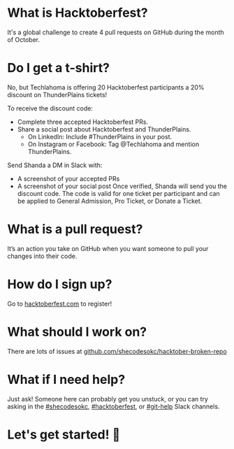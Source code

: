 # What is Hacktoberfest?
It's a global challenge to create 4 pull requests on GitHub during the month of October.

# Do I get a t-shirt?
No, but Techlahoma is offering 20 Hacktoberfest participants a 20% discount on ThunderPlains tickets!

To receive the discount code:
* Complete three accepted Hacktoberfest PRs.
* Share a social post about Hacktoberfest and ThunderPlains.
  * On LinkedIn: Include #ThunderPlains in your post.
  * On Instagram or Facebook: Tag @Techlahoma and mention ThunderPlains.

Send Shanda a DM in Slack with:
* A screenshot of your accepted PRs
* A screenshot of your social post
Once verified, Shanda will send you the discount code.
The code is valid for one ticket per participant and can be applied to General Admission, Pro Ticket, or Donate a Ticket.

# What is a pull request?
It’s an action you take on GitHub when you want someone to pull your changes into their code.

# How do I sign up?
Go to [hacktoberfest.com](https://hacktoberfest.com/) to register!

# What should I work on?
There are lots of issues at [github.com/shecodesokc/hacktober-broken-repo](https://github.com/shecodesokc/hacktober-broken-repo)

# What if I need help?
Just ask! Someone here can probably get you unstuck, or you can try asking in the [#shecodesokc](https://techlahoma.slack.com/archives/G07EXG64V), [#hacktoberfest](https://techlahoma.slack.com/archives/CD437A8CS), or [#git-help](https://techlahoma.slack.com/archives/C02DD9NBEVD) Slack channels.

# Let's get started! 🎉
